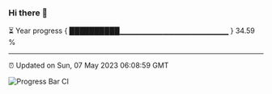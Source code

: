 ### Hi there 👋

⏳ Year progress { ██████████▁▁▁▁▁▁▁▁▁▁▁▁▁▁▁▁▁▁▁▁ } 34.59 %

---

⏰ Updated on Sun, 07 May 2023 06:08:59 GMT

![Progress Bar CI](https://github.com/Shyam-Makwana/GitHub-Actions-Demo/workflows/Progress%20Bar%20CI/badge.svg)
